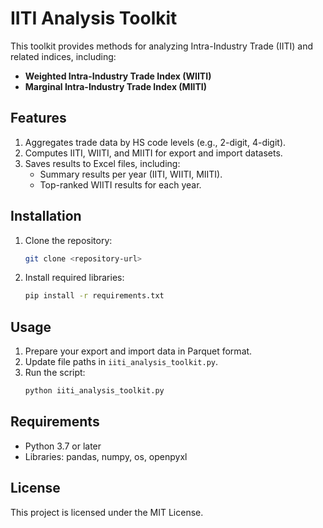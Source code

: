 
# IITI Analysis Toolkit

This toolkit provides methods for analyzing Intra-Industry Trade (IITI) and related indices, including:
- **Weighted Intra-Industry Trade Index (WIITI)**
- **Marginal Intra-Industry Trade Index (MIITI)**

## Features
1. Aggregates trade data by HS code levels (e.g., 2-digit, 4-digit).
2. Computes IITI, WIITI, and MIITI for export and import datasets.
3. Saves results to Excel files, including:
   - Summary results per year (IITI, WIITI, MIITI).
   - Top-ranked WIITI results for each year.

## Installation
1. Clone the repository:
   ```bash
   git clone <repository-url>
   ```
2. Install required libraries:
   ```bash
   pip install -r requirements.txt
   ```

## Usage
1. Prepare your export and import data in Parquet format.
2. Update file paths in `iiti_analysis_toolkit.py`.
3. Run the script:
   ```bash
   python iiti_analysis_toolkit.py
   ```

## Requirements
- Python 3.7 or later
- Libraries: pandas, numpy, os, openpyxl

## License
This project is licensed under the MIT License.
